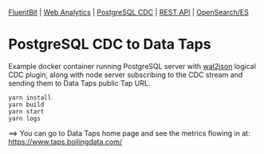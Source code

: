 [FluentBit](https://github.com/boilingdata/data-taps-fluentbit-example) | [Web Analytics](https://github.com/boilingdata/data-taps-webanalytics-example) | [PostgreSQL CDC](https://github.com/boilingdata/data-taps-postgres-cdc) | [REST API](https://github.com/boilingdata/data-taps-nycopendata-example) | [OpenSearch/ES](https://github.com/boilingdata/data-taps-opensearch-to-s3)


# PostgreSQL CDC to Data Taps

Example docker container running PostgreSQL server with [wal2json](https://github.com/eulerto/wal2json) logical CDC plugin, along with node server subscribing to the CDC stream and sending them to Data Taps public Tap URL.

```shell
yarn install
yarn build
yarn start
yarn logs
```

==> You can go to Data Taps home page and see the metrics flowing in at: https://www.taps.boilingdata.com/
